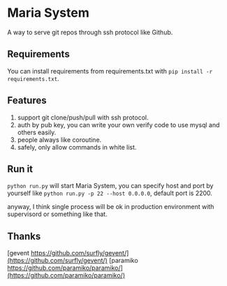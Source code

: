Maria System
=============

A way to serve git repos through ssh protocol like Github.

## Requirements

You can install requirements from requirements.txt with ``pip install -r requirements.txt``.

## Features

1. support git clone/push/pull with ssh protocol.
2. auth by pub key, you can write your own verify code to use mysql and others easily.
3. people always like coroutine.
4. safely, only allow commands in white list.

## Run it

``python run.py`` will start Maria System, you can specify host and port by yourself like
``python run.py -p 22 --host 0.0.0.0``, default port is 2200.

anyway, I think single process will be ok in production environment with supervisord or something like that.

## Thanks

[gevent https://github.com/surfly/gevent/](https://github.com/surfly/gevent/)
[paramiko https://github.com/paramiko/paramiko/](https://github.com/paramiko/paramiko/)

